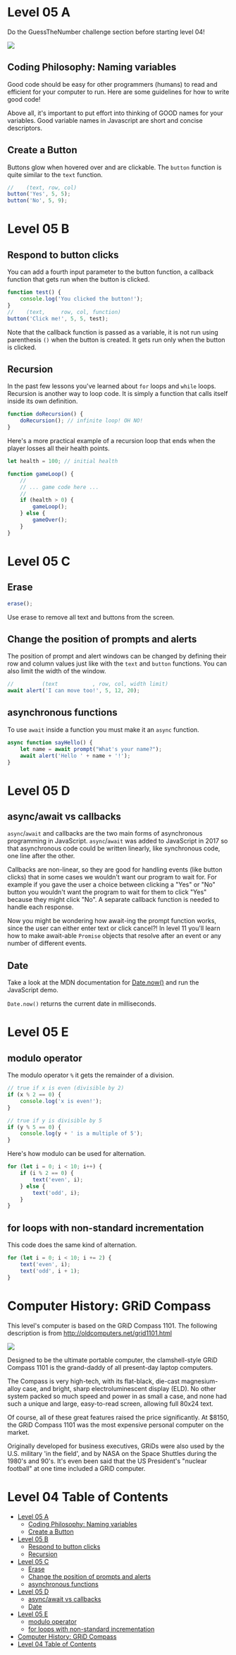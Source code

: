 # Level 05 A

Do the GuessTheNumber challenge section before starting level 04!

![](https://elasticbeanstalk-us-east-2-651921832906.s3.us-east-2.amazonaws.com/QuintOS/bootScreen3.jpg)

## Coding Philosophy: Naming variables

Good code should be easy for other programmers (humans) to read and efficient for your computer to run. Here are some guidelines for how to write good code!

Above all, it's important to put effort into thinking of GOOD names for your variables. Good variable names in Javascript are short and concise descriptors.

## Create a Button

Buttons glow when hovered over and are clickable. The `button` function is quite similar to the `text` function.

```js
//    (text, row, col)
button('Yes', 5, 5);
button('No', 5, 9);
```

# Level 05 B

## Respond to button clicks

You can add a fourth input parameter to the button function, a callback function that gets run when the button is clicked.

```js
function test() {
	console.log('You clicked the button!');
}
//    (text,     row, col, function)
button('Click me!', 5, 5, test);
```

Note that the callback function is passed as a variable, it is not run using parenthesis `()` when the button is created. It gets run only when the button is clicked.

## Recursion

In the past few lessons you've learned about `for` loops and `while` loops. Recursion is another way to loop code. It is simply a function that calls itself inside its own definition.

```js
function doRecursion() {
	doRecursion(); // infinite loop! OH NO!
}
```

Here's a more practical example of a recursion loop that ends when the player losses all their health points.

```js
let health = 100; // initial health

function gameLoop() {
	//
	// ... game code here ...
	//
	if (health > 0) {
		gameLoop();
	} else {
		gameOver();
	}
}
```

# Level 05 C

## Erase

```js
erase();
```

Use erase to remove all text and buttons from the screen.

## Change the position of prompts and alerts

The position of prompt and alert windows can be changed by defining their row and column values just like with the `text` and `button` functions. You can also limit the width of the window.

```js
//         (text           , row, col, width limit)
await alert('I can move too!', 5, 12, 20);
```

## asynchronous functions

To use `await` inside a function you must make it an `async` function.

```js
async function sayHello() {
	let name = await prompt("What's your name?");
	await alert('Hello ' + name + '!');
}
```

# Level 05 D

## async/await vs callbacks

`async`/`await` and callbacks are the two main forms of asynchronous programming in JavaScript. `async`/`await` was added to JavaScript in 2017 so that asynchronous code could be written linearly, like synchronous code, one line after the other.

Callbacks are non-linear, so they are good for handling events (like button clicks) that in some cases we wouldn't want our program to wait for. For example if you gave the user a choice between clicking a "Yes" or "No" button you wouldn't want the program to wait for them to click "Yes" because they might click "No". A separate callback function is needed to handle each response.

Now you might be wondering how await-ing the prompt function works, since the user can either enter text or click cancel?! In level 11 you'll learn how to make await-able `Promise` objects that resolve after an event or any number of different events.

## Date

Take a look at the MDN documentation for [Date.now()](https://developer.mozilla.org/en-US/docs/Web/JavaScript/Reference/Global_Objects/Date/now) and run the JavaScript demo.

`Date.now()` returns the current date in milliseconds.

# Level 05 E

## modulo operator

The modulo operator `%` it gets the remainder of a division.

```js
// true if x is even (divisible by 2)
if (x % 2 == 0) {
	console.log('x is even!');
}

// true if y is divisible by 5
if (y % 5 == 0) {
	console.log(y + ' is a multiple of 5');
}
```

Here's how modulo can be used for alternation.

```js
for (let i = 0; i < 10; i++) {
	if (i % 2 == 0) {
		text('even', i);
	} else {
		text('odd', i);
	}
}
```

## for loops with non-standard incrementation

This code does the same kind of alternation.

```js
for (let i = 0; i < 10; i += 2) {
	text('even', i);
	text('odd', i + 1);
}
```

# Computer History: GRiD Compass

This level's computer is based on the GRiD Compass 1101. The following description is from http://oldcomputers.net/grid1101.html

![](http://oldcomputers.net/pics/grid1101-right.jpg)

Designed to be the ultimate portable computer, the clamshell-style GRiD Compass 1101 is the grand-daddy of all present-day laptop computers.

The Compass is very high-tech, with its flat-black, die-cast magnesium-alloy case, and bright, sharp electroluminescent display (ELD). No other system packed so much speed and power in as small a case, and none had such a unique and large, easy-to-read screen, allowing full 80x24 text.

Of course, all of these great features raised the price significantly. At $8150, the GRiD Compass 1101 was the most expensive personal computer on the market.

Originally developed for business executives, GRiDs were also used by the U.S. military 'in the field', and by NASA on the Space Shuttles during the 1980's and 90's. It's even been said that the US President's "nuclear football" at one time included a GRiD computer.

# Level 04 Table of Contents

- [Level 05 A](#level-05-a)
	- [Coding Philosophy: Naming variables](#coding-philosophy-naming-variables)
	- [Create a Button](#create-a-button)
- [Level 05 B](#level-05-b)
	- [Respond to button clicks](#respond-to-button-clicks)
	- [Recursion](#recursion)
- [Level 05 C](#level-05-c)
	- [Erase](#erase)
	- [Change the position of prompts and alerts](#change-the-position-of-prompts-and-alerts)
	- [asynchronous functions](#asynchronous-functions)
- [Level 05 D](#level-05-d)
	- [async/await vs callbacks](#asyncawait-vs-callbacks)
	- [Date](#date)
- [Level 05 E](#level-05-e)
	- [modulo operator](#modulo-operator)
	- [for loops with non-standard incrementation](#for-loops-with-non-standard-incrementation)
- [Computer History: GRiD Compass](#computer-history-grid-compass)
- [Level 04 Table of Contents](#level-04-table-of-contents)
